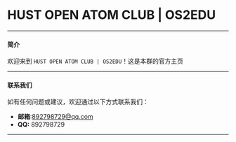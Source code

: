 # HUST OPEN ATOM CLUB | OS2EDU

---

#### 简介

欢迎来到 `HUST OPEN ATOM CLUB | OS2EDU`！这是本群的官方主页

---

#### 联系我们

如有任何问题或建议，欢迎通过以下方式联系我们：

- **邮箱**:892798729@qq.com
- **QQ:** 892798729

---
